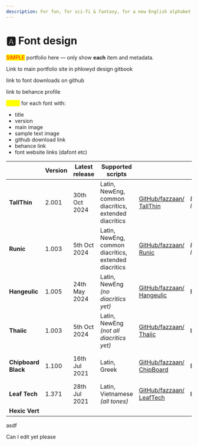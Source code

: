 ```yaml
---
description: For fun, for sci-fi & fantasy, for a new English alphabet.
---
```


# 🅰️ Font design

<mark style="color:red;">SIMPLE</mark> portfolio here — only show **each** item and metadata.&#x20;

Link to main portfolio site in phlowyd design gitbook

link to font downloads on github

link to behance profile

<mark style="color:yellow;">cards</mark> for each font with:

* title&#x20;
* version
* main image
* sample text image
* github download link
* behance link
* font website links (dafont etc)

<table data-view="cards"><thead><tr><th></th><th>Version</th><th>Latest release</th><th>Supported scripts</th><th></th><th></th><th></th><th>Inception</th><th data-hidden data-card-cover data-type="files"></th><th data-hidden data-card-target data-type="content-ref"></th></tr></thead><tbody><tr><td><strong>TallThin</strong></td><td>2.001</td><td>30th Oct 2024</td><td>Latin, NewEng, common diacritics, extended diacritics</td><td><a href="https://github.com/fazzaan/font-tallthin">GitHub/fazzaan/ TallThin</a></td><td><em>Bēhance link</em></td><td>Font sites</td><td>October 2024</td><td><a href="../.gitbook/assets/TallThin Font Cover landscape.svg">TallThin Font Cover landscape.svg</a></td><td></td></tr><tr><td><strong>Runic</strong></td><td>1.003</td><td>5th Oct 2024</td><td>Latin, NewEng, common diacritics, extended diacritics</td><td><a href="https://github.com/fazzaan/font-runic">GitHub/fazzaan/ Runic</a> </td><td><em>Bēhance link</em></td><td><em>Font sites</em></td><td>October 2024</td><td><a href="../.gitbook/assets/Font Cover landscape.svg">Font Cover landscape.svg</a></td><td></td></tr><tr><td><strong>Hangeulic</strong></td><td>1.005</td><td>24th May 2024</td><td>Latin, NewEng  <em>(no diacritics yet)</em> </td><td><a href="https://github.com/fazzaan/font-hangeulic">GitHub/fazzaan/ Hangeulic</a> </td><td>Behance</td><td>Font sites</td><td>May 2024</td><td><a href="../.gitbook/assets/Hangeulic Font Cover landscape.svg">Hangeulic Font Cover landscape.svg</a></td><td></td></tr><tr><td><strong>Thaiic</strong></td><td>1.003</td><td>5th Oct 2024</td><td>Latin, NewEng <em>(not all diacritics yet)</em> </td><td><a href="https://github.com/fazzaan/font-thaiic">GitHub/fazzaan/ Thaiic</a> </td><td>behance</td><td>font sites</td><td>May 2024</td><td><a href="../.gitbook/assets/Thaiic Font Cover landscape.svg">Thaiic Font Cover landscape.svg</a></td><td></td></tr><tr><td><strong>Chipboard Black</strong></td><td>1.100</td><td>16th Jul 2021</td><td>Latin, Greek</td><td><a href="https://github.com/fazzaan/font-chipboard">GitHub/fazzaan/ ChipBoard</a> </td><td>Behance</td><td>font sites</td><td>July 2021</td><td><a href="../.gitbook/assets/Chipboard Black Font Cover landscape.svg">Chipboard Black Font Cover landscape.svg</a></td><td></td></tr><tr><td><strong>Leaf Tech</strong></td><td>1.371</td><td>28th Jul 2021</td><td>Latin, Vietnamese <em>(all tones)</em> </td><td><a href="https://github.com/fazzaan/font-leaftech">GitHub/fazzaan/ LeafTech</a> </td><td>behance</td><td>font sites</td><td>March 2021</td><td><a href="../.gitbook/assets/Leaf Tech Font Cover landscape.svg">Leaf Tech Font Cover landscape.svg</a></td><td></td></tr><tr><td><strong>Hexic Vert</strong></td><td></td><td></td><td></td><td></td><td></td><td></td><td></td><td></td><td></td></tr></tbody></table>

asdf

Can I edit yet please
